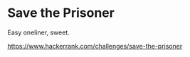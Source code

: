 # Save the Prisoner 

Easy oneliner, sweet.

https://www.hackerrank.com/challenges/save-the-prisoner
